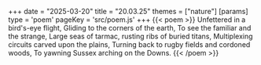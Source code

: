 +++
date = "2025-03-20"
title = "20.03.25"
themes = ["nature"]
[params]
  type = 'poem'
  pageKey = 'src/poem.js'
+++
{{< poem >}}
Unfettered in a bird's-eye flight,
Gliding to the corners of the earth,
To see the familiar and the strange,
Large seas of tarmac, rusting ribs of buried titans,
Multiplexing circuits carved upon the plains,
Turning back to rugby fields and cordoned woods,
To yawning Sussex arching on the Downs.
{{< /poem >}}